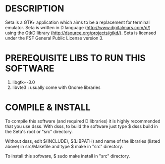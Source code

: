 # DESCRIPTION

Seta is a GTK+ application which aims to be a replacement for terminal emulator.
Seta is written in D language (http://www.digitalmars.com/d/) using the GtkD library (http://dsource.org/projects/gtkd/).
Seta is licensed under the FSF General Public License version 3.

# PREREQUISITE LIBS TO RUN THIS SOFTWARE

1. libgtk+-3.0
2. libvte3 : usually come with Gnome libraries

# COMPILE & INSTALL

To compile this software (and required D libraries) it is highly recommended that you use dsss.
With dsss, to build the software just type
$ dsss build
in the Seta's root or "src" directory.

Without dsss, edit $(INCLUDE), $(LIBPATH) and name of the libraries
(listed above) in src/Makefile and type
$ make
in "src" directory.

To install this software,
$ sudo make install
in "src" directory.
